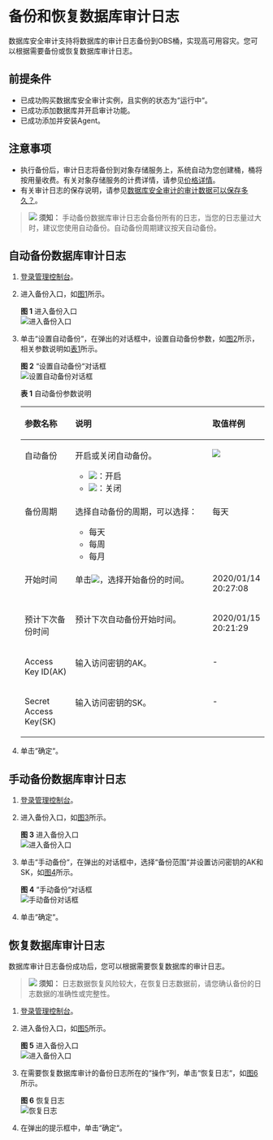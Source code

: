 # 备份和恢复数据库审计日志<a name="dbss_01_0194"></a>

数据库安全审计支持将数据库的审计日志备份到OBS桶，实现高可用容灾。您可以根据需要备份或恢复数据库审计日志。

## 前提条件<a name="section441811405410"></a>

-   已成功购买数据库安全审计实例，且实例的状态为“运行中“。
-   已成功添加数据库并开启审计功能。
-   已成功添加并安装Agent。

## 注意事项<a name="section15605175411114"></a>

-   执行备份后，审计日志将备份到对象存储服务上，系统自动为您创建桶，桶将按用量收费。有关对象存储服务的计费详情，请参见[价格详情](https://www.huaweicloud.com/pricing.html#/obs)。
-   有关审计日志的保存说明，请参见[数据库安全审计的审计数据可以保存多久？](https://support.huaweicloud.com/dbss_faq/dbss_01_0225.html)。

>![](public_sys-resources/icon-notice.gif) **须知：** 
>手动备份数据库审计日志会备份所有的日志，当您的日志量过大时，建议您使用自动备份。自动备份周期建议按天自动备份。

## 自动备份数据库审计日志<a name="section17436135119537"></a>

1.  [登录管理控制台](https://console.huaweicloud.com/?locale=zh-cn)。
2.  进入备份入口，如[图1](#fig61991836131419)所示。

    **图 1**  进入备份入口<a name="fig61991836131419"></a>  
    ![](figures/进入备份入口.png "进入备份入口")

3.  单击“设置自动备份“，在弹出的对话框中，设置自动备份参数，如[图2](#fig559320113012)所示，相关参数说明如[表1](#table18602206309)所示。

    **图 2** “设置自动备份“对话框<a name="fig559320113012"></a>  
    ![](figures/设置自动备份对话框.png "设置自动备份对话框")

    **表 1**  自动备份参数说明

    <a name="table18602206309"></a>
    <table><thead align="left"><tr id="row66082019309"><th class="cellrowborder" valign="top" width="21.060000000000002%" id="mcps1.2.4.1.1"><p id="p1660112023010"><a name="p1660112023010"></a><a name="p1660112023010"></a>参数名称</p>
    </th>
    <th class="cellrowborder" valign="top" width="59.88%" id="mcps1.2.4.1.2"><p id="p166014209304"><a name="p166014209304"></a><a name="p166014209304"></a>说明</p>
    </th>
    <th class="cellrowborder" valign="top" width="19.06%" id="mcps1.2.4.1.3"><p id="p360162012309"><a name="p360162012309"></a><a name="p360162012309"></a>取值样例</p>
    </th>
    </tr>
    </thead>
    <tbody><tr id="row1260620173019"><td class="cellrowborder" valign="top" width="21.060000000000002%" headers="mcps1.2.4.1.1 "><p id="p46002063014"><a name="p46002063014"></a><a name="p46002063014"></a>自动备份</p>
    </td>
    <td class="cellrowborder" valign="top" width="59.88%" headers="mcps1.2.4.1.2 "><p id="p46012053012"><a name="p46012053012"></a><a name="p46012053012"></a>开启或关闭自动备份。</p>
    <a name="ul64030522314"></a><a name="ul64030522314"></a><ul id="ul64030522314"><li><a name="dbss_01_0248_zh-cn_topic_0145057227_image1164717478"></a><a name="dbss_01_0248_zh-cn_topic_0145057227_image1164717478"></a><span><img id="dbss_01_0248_zh-cn_topic_0145057227_image1164717478" src="figures/icon-open.png"></span>：开启</li><li><a name="dbss_01_0248_zh-cn_topic_0145057227_image74921034122919"></a><a name="dbss_01_0248_zh-cn_topic_0145057227_image74921034122919"></a><span><img id="dbss_01_0248_zh-cn_topic_0145057227_image74921034122919" src="figures/icon-close.png"></span>：关闭</li></ul>
    </td>
    <td class="cellrowborder" valign="top" width="19.06%" headers="mcps1.2.4.1.3 "><p id="p1386912112432"><a name="p1386912112432"></a><a name="p1386912112432"></a><a name="image146951531134311"></a><a name="image146951531134311"></a><span><img id="image146951531134311" src="figures/icon-open-0.png"></span></p>
    <p id="p852775211422"><a name="p852775211422"></a><a name="p852775211422"></a></p>
    </td>
    </tr>
    <tr id="row16601020103014"><td class="cellrowborder" valign="top" width="21.060000000000002%" headers="mcps1.2.4.1.1 "><p id="p18601320153018"><a name="p18601320153018"></a><a name="p18601320153018"></a>备份周期</p>
    </td>
    <td class="cellrowborder" valign="top" width="59.88%" headers="mcps1.2.4.1.2 "><p id="p460102073014"><a name="p460102073014"></a><a name="p460102073014"></a>选择自动备份的周期，可以选择：</p>
    <a name="ul1660142053017"></a><a name="ul1660142053017"></a><ul id="ul1660142053017"><li>每天</li><li>每周</li><li>每月</li></ul>
    </td>
    <td class="cellrowborder" valign="top" width="19.06%" headers="mcps1.2.4.1.3 "><p id="p126132073010"><a name="p126132073010"></a><a name="p126132073010"></a>每天</p>
    </td>
    </tr>
    <tr id="row1661192012301"><td class="cellrowborder" valign="top" width="21.060000000000002%" headers="mcps1.2.4.1.1 "><p id="p561920143020"><a name="p561920143020"></a><a name="p561920143020"></a>开始时间</p>
    </td>
    <td class="cellrowborder" valign="top" width="59.88%" headers="mcps1.2.4.1.2 "><p id="p86118201301"><a name="p86118201301"></a><a name="p86118201301"></a>单击<a name="image713951264414"></a><a name="image713951264414"></a><span><img id="image713951264414" src="figures/icon-calendar.png"></span>，选择开始备份的时间。</p>
    </td>
    <td class="cellrowborder" valign="top" width="19.06%" headers="mcps1.2.4.1.3 "><p id="p061112018304"><a name="p061112018304"></a><a name="p061112018304"></a>2020/01/14 20:27:08</p>
    </td>
    </tr>
    <tr id="row196114205301"><td class="cellrowborder" valign="top" width="21.060000000000002%" headers="mcps1.2.4.1.1 "><p id="p161720193013"><a name="p161720193013"></a><a name="p161720193013"></a>预计下次备份时间</p>
    </td>
    <td class="cellrowborder" valign="top" width="59.88%" headers="mcps1.2.4.1.2 "><p id="p961182019301"><a name="p961182019301"></a><a name="p961182019301"></a>预计下次自动备份开始时间。</p>
    </td>
    <td class="cellrowborder" valign="top" width="19.06%" headers="mcps1.2.4.1.3 "><p id="p20611320133017"><a name="p20611320133017"></a><a name="p20611320133017"></a>2020/01/15 20:21:29</p>
    </td>
    </tr>
    <tr id="row44920431616"><td class="cellrowborder" valign="top" width="21.060000000000002%" headers="mcps1.2.4.1.1 "><p id="p7654183831818"><a name="p7654183831818"></a><a name="p7654183831818"></a>Access Key ID(AK)</p>
    </td>
    <td class="cellrowborder" valign="top" width="59.88%" headers="mcps1.2.4.1.2 "><p id="p670833819181"><a name="p670833819181"></a><a name="p670833819181"></a>输入访问密钥的AK。</p>
    </td>
    <td class="cellrowborder" valign="top" width="19.06%" headers="mcps1.2.4.1.3 "><p id="p1249214410167"><a name="p1249214410167"></a><a name="p1249214410167"></a>-</p>
    </td>
    </tr>
    <tr id="row83471819168"><td class="cellrowborder" valign="top" width="21.060000000000002%" headers="mcps1.2.4.1.1 "><p id="p558361181914"><a name="p558361181914"></a><a name="p558361181914"></a>Secret Access Key(SK)</p>
    </td>
    <td class="cellrowborder" valign="top" width="59.88%" headers="mcps1.2.4.1.2 "><p id="p1734851181619"><a name="p1734851181619"></a><a name="p1734851181619"></a>输入访问密钥的SK。</p>
    </td>
    <td class="cellrowborder" valign="top" width="19.06%" headers="mcps1.2.4.1.3 "><p id="p173487161611"><a name="p173487161611"></a><a name="p173487161611"></a>-</p>
    </td>
    </tr>
    </tbody>
    </table>

4.  单击“确定“。

## 手动备份数据库审计日志<a name="section15674104617169"></a>

1.  [登录管理控制台](https://console.huaweicloud.com/?locale=zh-cn)。
2.  进入备份入口，如[图3](#dbss_01_0194_fig61991836131419)所示。

    **图 3**  进入备份入口<a name="dbss_01_0194_fig61991836131419"></a>  
    ![](figures/进入备份入口.png "进入备份入口")

3.  单击“手动备份“，在弹出的对话框中，选择“备份范围“并设置访问密钥的AK和SK，如[图4](#fig14575161415425)所示。

    **图 4** “手动备份“对话框<a name="fig14575161415425"></a>  
    ![](figures/手动备份对话框.png "手动备份对话框")

4.  单击“确定“。

## 恢复数据库审计日志<a name="section66781014125310"></a>

数据库审计日志备份成功后，您可以根据需要恢复数据库的审计日志。

>![](public_sys-resources/icon-notice.gif) **须知：** 
>日志数据恢复风险较大，在恢复日志数据前，请您确认备份的日志数据的准确性或完整性。

1.  [登录管理控制台](https://console.huaweicloud.com/?locale=zh-cn)。
2.  进入备份入口，如[图5](#dbss_01_0194_fig61991836131419_1)所示。

    **图 5**  进入备份入口<a name="dbss_01_0194_fig61991836131419_1"></a>  
    ![](figures/进入备份入口.png "进入备份入口")

3.  在需要恢复数据库审计的备份日志所在的“操作“列，单击“恢复日志“，如[图6](#fig249072014143)所示。

    **图 6**  恢复日志<a name="fig249072014143"></a>  
    ![](figures/恢复日志.png "恢复日志")

4.  在弹出的提示框中，单击“确定“。

